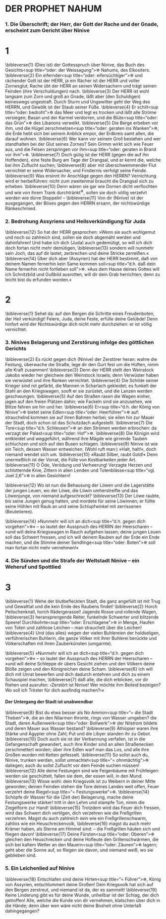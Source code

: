 # DER PROPHET NAHUM

### 1. Die Überschrift; der Herr, der Gott der Rache und der Gnade, erscheint zum Gericht über Ninive

# 1
\bibleverse{1} (Dies ist) der Gottesspruch über Ninive, das Buch des Gesichts<sup title=“oder: der Weissagung”>&#x2732;</sup> Nahums, des Elkositers.
\bibleverse{2} Ein eifernder<sup title=“oder: eifersüchtiger”>&#x2732;</sup> und rächender Gott ist der HERR, ja ein Rächer ist der HERR und voller Zornesglut; Rache übt der HERR an seinen Widersachern und trägt seinen Feinden (ihre Verschuldungen) nach.
\bibleverse{3} Der HERR ist wohl langsam zum Zorn und groß an Gnade, läßt aber (den Schuldigen) keineswegs ungestraft. Durch Sturm und Ungewitter geht der Weg des HERRN, und Gewölk ist der Staub seiner Füße.
\bibleverse{4} Er schilt<sup title=“oder: bedroht”>&#x2732;</sup> das Meer und legt es trocken und läßt alle Ströme versiegen; Basan und der Karmel verdorren, und die Blüte<sup title=“oder: das Grün”>&#x2732;</sup> des Libanons verwelkt.
\bibleverse{5} Die Berge erbeben vor ihm, und die Hügel zerschmelzen<sup title=“oder: geraten ins Wanken”>&#x2732;</sup>; die Erde hebt sich bei seinem Anblick empor, der Erdkreis samt allen, die darauf wohnen.
\bibleverse{6} Wer kann vor seinem Groll bestehen und wer standhalten bei der Glut seines Zornes? Sein Grimm wirkt sich wie Feuer aus, und die Felsen zerspringen vor ihm<sup title=“oder: geraten in Brand vor ihm”>&#x2732;</sup>.
\bibleverse{7} Doch gütig ist der HERR (gegen die auf ihn Hoffenden), eine feste Burg am Tage der Drangsal, und er kennt die, welche bei ihm Zuflucht suchen;
\bibleverse{8} aber mit überschwemmender Flut vernichtet er seine Widersacher, und Finsternis verfolgt seine Feinde.
\bibleverse{9} Was ersinnt ihr Anschläge gegen den HERRN? Vernichtung wird er herbeiführen: nicht zum zweitenmal braucht die Drangsal sich zu erheben.
\bibleverse{10} Denn wären sie gar wie Dornen dicht verflochten und wie von ihrem Trank durchtränkt<sup title=“?”>&#x2732;</sup>, sollen sie doch völlig verzehrt werden wie dürre Stoppeln! –
\bibleverse{11} Von dir (Ninive) ist der ausgegangen, der Böses gegen den HERRN ersann, der nichtswürdige Ränkeschmied.

### 2. Bedrohung Assyriens und Heilsverkündigung für Juda

\bibleverse{12} So hat der HERR gesprochen: »Wenn sie auch wohlgemut und noch so zahlreich sind, sollen sie doch abgemäht werden und dahinfahren! Und habe ich dich (Juda) auch gedemütigt, so will ich dich doch fortan nicht mehr demütigen,
\bibleverse{13} sondern will nunmehr sein Joch, das auf dir lastet, zerbrechen und deine Stricke zerreißen.«
\bibleverse{14} Über dich aber (Assyrien) hat der HERR bestimmt, daß von deinem Namen fernerhin kein Same kommen soll<sup title=“d.h. daß dein Name fernerhin nicht fortleben soll”>&#x2732;</sup>. »Aus dem Hause deines Gottes will ich Schnitzbild und Gußbild ausrotten, will dir dein Grab herrichten; denn zu leicht bist du erfunden worden.«

# 2
\bibleverse{1} Sehet da: auf den Bergen die Schritte eines Freudenboten, der Heil verkündigt! Feiere, Juda, deine Feste, erfülle deine Gelübde! Denn hinfort wird der Nichtswürdige dich nicht mehr durchziehen: er ist völlig vernichtet.

### 3. Ninives Belagerung und Zerstörung infolge des göttlichen Gerichts

\bibleverse{2} Es rückt gegen dich (Ninive) der Zerstörer heran: wahre die Festung, überwache die Straße, lege dir den Gurt fest um die Hüften, nimm alle Kraft zusammen!
\bibleverse{3} Denn der HERR stellt den Weinstock Jakobs wieder her gleichwie den Weinstock Israels; denn Verwüster haben sie verwüstet und ihre Ranken vernichtet.
\bibleverse{4} Die Schilde seiner Krieger sind rot gefärbt, die Mannen in Scharlach gekleidet; es funkelt der Stahl an den Kriegswagen, sooft er sie zurüstet, und die Lanzen werden geschwungen.
\bibleverse{5} Auf den Straßen rasen die Wagen einher, jagen auf den freien Plätzen dahin; wie Fackeln sind sie anzusehen, wie Blitze fahren sie hin und her.
\bibleverse{6} Er<sup title=“d.h. der König von Ninive”>&#x2732;</sup> bietet seine Edlen<sup title=“oder: Heerführer”>&#x2732;</sup> auf: strauchelnd kommen sie auf ihren Bahnen herbei; sie eilen hin zur Mauer der Stadt, doch schon ist das Schutzdach aufgestellt.
\bibleverse{7} Die Tore<sup title=“d.h. Schleusen”>&#x2732;</sup> an den Strömen werden erbrochen: da verzagt der Palast<sup title=“oder: Hof”>&#x2732;</sup>.
\bibleverse{8} Die Königin wird entkleidet und weggeführt, während ihre Mägde wie girrende Tauben schluchzen und sich auf den Busen schlagen.
\bibleverse{9} Ninive ist wie ein Teich, dessen Wasser entweichen. (Wohl ruft man:) »Halt, halt!«, doch niemand wendet sich um.
\bibleverse{10} »Raubt Silber, raubt Gold!« Denn unermeßlich ist der Vorrat, die Fülle von Kostbarkeiten jeder Art.
\bibleverse{11} O Öde, Verödung und Verheerung! Verzagte Herzen und schlotternde Knie, Zittern in allen Lenden und Totenblässe<sup title=“vgl. Joel 2,6”>&#x2732;</sup> in allen Gesichtern!

\bibleverse{12} Wo ist nun die Behausung der Löwen und die Lagerstätte der jungen Leuen, wo der Löwe, die Löwin umherstreifte und das Löwenjunge, von niemand aufgeschreckt?
\bibleverse{13} Der Löwe raubte, bis seine Jungen genug hatten, und mordete für seine Löwinnen; er füllte seine Höhlen mit Raub an und seine Schlupfwinkel mit zerrissenen (Beutetieren).

\bibleverse{14} »Nunmehr will ich an dich<sup title=“d.h. gegen dich vorgehen”>&#x2732;</sup>« – so lautet der Ausspruch des HERRN der Heerscharen – »und will deine Kriegswagen in Rauch aufgehen lassen; deine jungen Leuen soll das Schwert fressen, und ich will deinem Rauben auf der Erde ein Ende machen, und die Stimme deiner Sendlinge<sup title=“oder: Boten”>&#x2732;</sup> soll man fortan nicht mehr vernehmen!«

### 4. Die Sünden und die Strafe der Weltstadt Ninive – ein Weheruf und Spottlied

# 3
\bibleverse{1} Wehe der blutbefleckten Stadt, die ganz angefüllt ist mit Trug und Gewalttat und die kein Ende des Raubens findet!
\bibleverse{2} Horch Peitschenknall, horch Rädergerassel! Jagende Rosse und rollende Wagen,
\bibleverse{3} heransprengende Reiter, funkelnde Schwerter und blitzende Speere! Durchbohrte<sup title=“oder: Erschlagene”>&#x2732;</sup> in Menge, Haufen von Toten und zahllose Leichen – man strauchelt über die Leichen!
\bibleverse{4} Und (das alles) wegen der vielen Buhlereien der holdseligen, verführerischen Buhlerin, die ganze Völker mit ihrer Buhlerei berückte und Völkerschaften mit ihren Zauberkünsten (umgarnte).

\bibleverse{5} »Nunmehr will ich an dich<sup title=“d.h. gegen dich vorgehen”>&#x2732;</sup>« – so lautet der Ausspruch des HERRN der Heerscharen – »und will deine Schleppe dir übers Gesicht ziehen und den Völkern deine Blöße zeigen und den Königreichen deine Scham.
\bibleverse{6} Ich will dich mit Unrat bewerfen und dich dadurch entehren und dich zu einem Schauspiel machen,
\bibleverse{7} daß alle, die dich erblicken, vor dir fliehen und ausrufen: ›Zerstört ist Ninive! Wer möchte ihm Beileid bezeigen? Wo soll ich Tröster für dich ausfindig machen?‹«

#### Der Untergang der Stadt ist unabwendbar

\bibleverse{8} Bist du etwa besser als No Ammon<sup title=“= die Stadt Theben”>&#x2732;</sup>, die an den Nilarmen thronte, rings von Wasser umgeben? die Stadt, deren Außenwerk<sup title=“oder: Bollwerk”>&#x2732;</sup> der Nilstrom bildete und deren Mauer aus Wasser bestand?
\bibleverse{9} Äthiopier waren ihre Stärke und Ägypter ohne Zahl; Put und die Libyer standen ihr zu Gebot.
\bibleverse{10} Doch auch sie ist der Verbannung verfallen, ist in die Gefangenschaft gewandert, auch ihre Kinder sind an allen Straßenecken zerschmettert worden; über ihre Edlen warf man das Los, und alle ihre Großen wurden mit Ketten gefesselt.
\bibleverse{11} So sollst auch du, Ninive, trunken werden, sollst umnachtet<sup title=“= ohnmächtig”>&#x2732;</sup> daliegen; auch du sollst Zuflucht vor dem Feinde suchen müssen!
\bibleverse{12} Alle deine Festungen sind wie Feigenbäume mit Frühfeigen: werden sie geschüttelt, fallen sie dem, der essen will, in den Mund.
\bibleverse{13} Wisse wohl: dein Kriegsvolk ist zu Weibern in deiner Mitte geworden; deinen Feinden stehen die Tore deines Landes weit offen, Feuer verzehrt deine Riegel<sup title=“= Festungswerke”>&#x2732;</sup>.
\bibleverse{14} Schöpfe dir Wasser für die (Zeit der) Belagerung, mache deine Festungswerke stärker! tritt in den Lehm und stampfe Ton, nimm die Ziegelform zur Hand!
\bibleverse{15} Trotzdem wird das Feuer dich fressen, wird das Schwert dich vertilgen, dich verzehren wie die Freßgrillen verzehren. Magst du auch zahlreich sein wie ein Freßgrillenschwarm, zahllos wie ein Heuschreckenvolk,
\bibleverse{16} magst du auch mehr Krämer haben, als Sterne am Himmel sind: – die Freßgrillen häuten sich und fliegen davon!
\bibleverse{17} Deine Fürsten<sup title=“oder: Oberen”>&#x2732;</sup> gleichen den Heuschrecken und deine Hofleute den Grillenschwärmen, die sich bei kaltem Wetter an den Mauern<sup title=“oder: Zäunen”>&#x2732;</sup> lagern; geht aber die Sonne auf, so fliegen sie davon, und niemand weiß, wo sie geblieben sind.

### 5. Ein Leichenlied auf Ninive

\bibleverse{18} Entschlafen sind deine Hirten<sup title=“= Führer”>&#x2732;</sup>, König von Assyrien, entschlummert deine Großen! Dein Kriegsvolk hat sich auf den Bergen zerstreut, und niemand ist da, der es sammelt!
\bibleverse{19} Keine Linderung gibt es für deine Wunde, unheilbar ist der Schlag, der dich getroffen! Alle, welche die Kunde von dir vernehmen, klatschen über dich in die Hände; denn über wen wäre nicht deine Bosheit ohne Unterlaß dahingegangen?